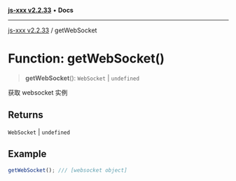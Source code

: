 [**js-xxx v2.2.33**](../README.md) • **Docs**

***

[js-xxx v2.2.33](../README.md) / getWebSocket

# Function: getWebSocket()

> **getWebSocket**(): `WebSocket` \| `undefined`

获取 websocket 实例

## Returns

`WebSocket` \| `undefined`

## Example

```ts
getWebSocket(); /// [websocket object]
```
